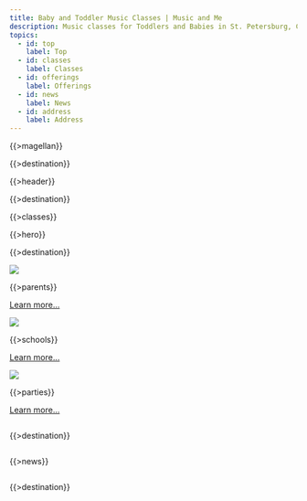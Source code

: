 ```yaml
---
title: Baby and Toddler Music Classes | Music and Me
description: Music classes for Toddlers and Babies in St. Petersburg, Clearwater and St. Pete Beach. Developmental Music Programs for schools. Entertainment for parties.
topics:
  - id: top
    label: Top
  - id: classes
    label: Classes
  - id: offerings
    label: Offerings
  - id: news
    label: News
  - id: address
    label: Address
---
```

{{>magellan}}

{{>destination}}

{{>header}}

{{>destination}}

{{>classes}}

{{>hero}}

{{>destination}}

<div class="row">
<div class="large-4 columns">
<div class="panel target" markdown="1">
<img src="http://placekitten.com/260/160" class="hide-for-small" />

{{>parents}}

<a href="#">Learn more...</a>
</div>
</div>
<div class="large-4 columns">
<div class="panel target" markdown="1">
<img src="http://placekitten.com/g/260/160" class="hide-for-small" />

{{>schools}}

<a href="#">Learn more...</a>
</div>
</div>
<div class="large-4 columns">
<div class="panel target" markdown="1">
<img src="http://placekitten.com/g/261/160" class="hide-for-small" />

{{>parties}}

<a href="#">Learn more...</a>
</div>
</div>
</div>

{{>destination}}

<div class="row">
<div class="large-12 columns" markdown="1">

{{>news}}

</div>
</div>

{{>destination}}

